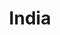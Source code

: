 ﻿---
title: "India"
permalink: periodes_609.html
layout: periode
dataInici: 1778
dataFi: 1783
sidebar: periodes
pares:
  - 607:
    title: "Intervención Extranjera"
    dataInici: "(1778)"
    dataFi: "(1783)"

fills:
  - 610:
    title: "Batalla de Sadras"
    dataInici: "(1782-02-17)"

  - 611:
    title: "Batalla de Providien"
    dataInici: "(1782-04-12)"

  - 612:
    title: "Batalla de Negapatam"
    dataInici: "(1782-07-06)"

  - 613:
    title: "Batalla de Trincomalee"
    dataInici: "(1782-08-25)"
    dataFi: "(1782-09-03)"

  - 614:
    title: "Batalla de Cuddalore"
    dataInici: "(1783-06-20)"

jocsPrincipals:
jocsEscenaris:
jocsEpoca:
jocsEpocaEscenaris:
---
